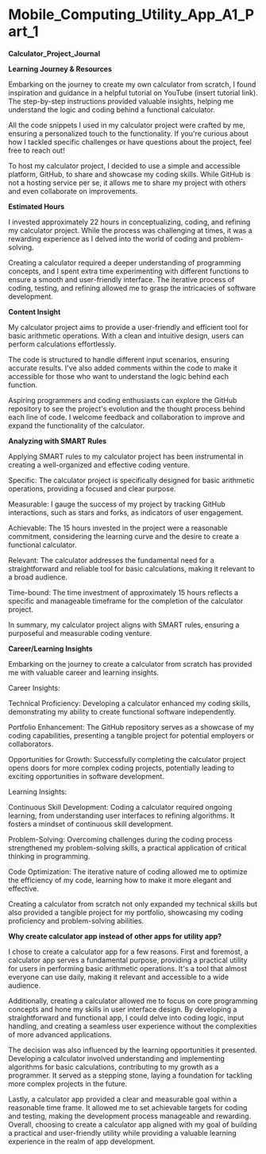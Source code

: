 # Mobile_Computing_Utility_App_A1_Part_1


**Calculator_Project_Journal**



**Learning Journey & Resources**


Embarking on the journey to create my own calculator from scratch, I found inspiration and guidance in a helpful tutorial on YouTube (insert tutorial link). The step-by-step instructions provided valuable insights, helping me understand the logic and coding behind a functional calculator.

All the code snippets I used in my calculator project were crafted by me, ensuring a personalized touch to the functionality. If you're curious about how I tackled specific challenges or have questions about the project, feel free to reach out!

To host my calculator project, I decided to use a simple and accessible platform, GitHub, to share and showcase my coding skills. While GitHub is not a hosting service per se, it allows me to share my project with others and even collaborate on improvements.


**Estimated Hours**


I invested approximately 22 hours in conceptualizing, coding, and refining my calculator project. While the process was challenging at times, it was a rewarding experience as I delved into the world of coding and problem-solving.

Creating a calculator required a deeper understanding of programming concepts, and I spent extra time experimenting with different functions to ensure a smooth and user-friendly interface. The iterative process of coding, testing, and refining allowed me to grasp the intricacies of software development.


**Content Insight**


My calculator project aims to provide a user-friendly and efficient tool for basic arithmetic operations. With a clean and intuitive design, users can perform calculations effortlessly.

The code is structured to handle different input scenarios, ensuring accurate results. I've also added comments within the code to make it accessible for those who want to understand the logic behind each function.

Aspiring programmers and coding enthusiasts can explore the GitHub repository to see the project's evolution and the thought process behind each line of code. I welcome feedback and collaboration to improve and expand the functionality of the calculator.


**Analyzing with SMART Rules**


Applying SMART rules to my calculator project has been instrumental in creating a well-organized and effective coding venture.

Specific: The calculator project is specifically designed for basic arithmetic operations, providing a focused and clear purpose.

Measurable: I gauge the success of my project by tracking GitHub interactions, such as stars and forks, as indicators of user engagement.

Achievable: The 15 hours invested in the project were a reasonable commitment, considering the learning curve and the desire to create a functional calculator.

Relevant: The calculator addresses the fundamental need for a straightforward and reliable tool for basic calculations, making it relevant to a broad audience.

Time-bound: The time investment of approximately 15 hours reflects a specific and manageable timeframe for the completion of the calculator project.

In summary, my calculator project aligns with SMART rules, ensuring a purposeful and measurable coding venture.


**Career/Learning Insights**


Embarking on the journey to create a calculator from scratch has provided me with valuable career and learning insights.

Career Insights:

Technical Proficiency: Developing a calculator enhanced my coding skills, demonstrating my ability to create functional software independently.

Portfolio Enhancement: The GitHub repository serves as a showcase of my coding capabilities, presenting a tangible project for potential employers or collaborators.

Opportunities for Growth: Successfully completing the calculator project opens doors for more complex coding projects, potentially leading to exciting opportunities in software development.

Learning Insights:

Continuous Skill Development: Coding a calculator required ongoing learning, from understanding user interfaces to refining algorithms. It fosters a mindset of continuous skill development.

Problem-Solving: Overcoming challenges during the coding process strengthened my problem-solving skills, a practical application of critical thinking in programming.

Code Optimization: The iterative nature of coding allowed me to optimize the efficiency of my code, learning how to make it more elegant and effective.

Creating a calculator from scratch not only expanded my technical skills but also provided a tangible project for my portfolio, showcasing my coding proficiency and problem-solving abilities.


**Why create calculator app instead of other apps for utility app?**


I chose to create a calculator app for a few reasons. First and foremost, a calculator app serves a fundamental purpose, providing a practical utility for users in performing basic arithmetic operations. It's a tool that almost everyone can use daily, making it relevant and accessible to a wide audience.

Additionally, creating a calculator allowed me to focus on core programming concepts and hone my skills in user interface design. By developing a straightforward and functional app, I could delve into coding logic, input handling, and creating a seamless user experience without the complexities of more advanced applications.

The decision was also influenced by the learning opportunities it presented. Developing a calculator involved understanding and implementing algorithms for basic calculations, contributing to my growth as a programmer. It served as a stepping stone, laying a foundation for tackling more complex projects in the future.

Lastly, a calculator app provided a clear and measurable goal within a reasonable time frame. It allowed me to set achievable targets for coding and testing, making the development process manageable and rewarding. Overall, choosing to create a calculator app aligned with my goal of building a practical and user-friendly utility while providing a valuable learning experience in the realm of app development.
